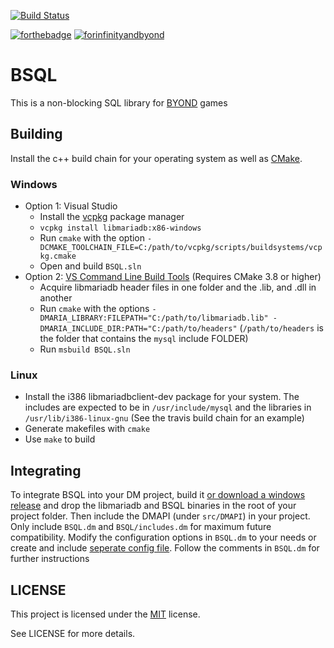 [![Build Status](https://travis-ci.com/tgstation/BSQL.svg?branch=master)](https://travis-ci.com/tgstation/BSQL)

[![forthebadge](http://forthebadge.com/images/badges/built-with-love.svg)](http://forthebadge.com) [![forinfinityandbyond](https://user-images.githubusercontent.com/5211576/29499758-4efff304-85e6-11e7-8267-62919c3688a9.gif)](https://www.reddit.com/r/SS13/comments/5oplxp/what_is_the_main_problem_with_byond_as_an_engine/dclbu1a)

# BSQL

This is a non-blocking SQL library for [BYOND](http://www.byond.com) games

## Building

Install the c++ build chain for your operating system as well as [CMake](https://cmake.org).

### Windows

- Option 1: Visual Studio
	- Install the [vcpkg](https://github.com/Microsoft/vcpkg) package manager
	- `vcpkg install libmariadb:x86-windows`
	- Run `cmake` with the option `-DCMAKE_TOOLCHAIN_FILE=C:/path/to/vcpkg/scripts/buildsystems/vcpkg.cmake` 
	- Open and build `BSQL.sln`
- Option 2: [VS Command Line Build Tools](https://www.visualstudio.com/downloads/#build-tools-for-visual-studio-2017) (Requires CMake 3.8 or higher)
    - Acquire libmariadb header files in one folder and the .lib, and .dll in another
	- Run `cmake` with the options `-DMARIA_LIBRARY:FILEPATH="C:/path/to/libmariadb.lib" -DMARIA_INCLUDE_DIR:PATH="C:/path/to/headers"` (`/path/to/headers` is the folder that contains the `mysql` include FOLDER)
	- Run `msbuild BSQL.sln`

### Linux

- Install the i386 libmariadbclient-dev package for your system. The includes are expected to be in `/usr/include/mysql` and the libraries in `/usr/lib/i386-linux-gnu` (See the travis build chain for an example)
- Generate makefiles with `cmake`
- Use `make` to build

## Integrating

To integrate BSQL into your DM project, build it [or download a windows release](https://github.com/tgstation/BSQL/releases) and drop the libmariadb and BSQL binaries in the root of your project folder. Then include the DMAPI (under `src/DMAPI`) in your project. Only include `BSQL.dm` and `BSQL/includes.dm` for maximum future compatibility. Modify the configuration options in `BSQL.dm` to your needs or create and include [seperate config file](https://github.com/Cyberboss/tgstation/blob/105fd3f6fbd59c5e21e77cb98769a89ea81de131/code/__DEFINES/bsql.config.dm). Follow the comments in `BSQL.dm` for further instructions

## LICENSE

This project is licensed under the [MIT](https://en.wikipedia.org/wiki/MIT_License) license.

See LICENSE for more details.
